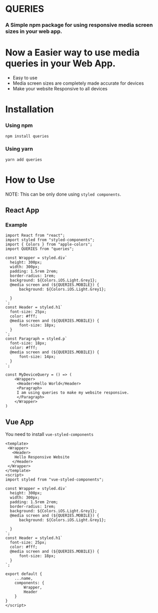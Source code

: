 # QUERIES 
### A Simple npm package for using responsive media screen sizes in your web app.
# Now a Easier way to use media queries in your Web App.
 - Easy to use
 - Media screen sizes are completely made accurate for devices
 - Make your website Responsive to all devices

# Installation
### Using npm
```
npm install queries
```
### Using yarn
```
yarn add queries
```
# How to Use
NOTE: This can be only done using ``styled components``.
## React App
### Example
```
import React from "react";
import styled from "styled-components";
import { Colors } from "apple-colors";
import QUERIES from "queries";

const Wrapper = styled.div`
  height: 300px;
  width: 300px;
  padding: 1.5rem 2rem;
  border-radius: 1rem;
  background: ${Colors.iOS.Light.Grey1};
  @media screen and (${QUERIES.MOBILE}) {
      background: ${Colors.iOS.Light.Grey1};

  }
`;
const Header = styled.h1`
  font-size: 25px;
  color: #fff;
  @media screen and (${QUERIES.MOBILE}) {
      font-size: 18px;
  }
`;
const Paragraph = styled.p`
  font-size: 18px;
  color: #fff;
  @media screen and (${QUERIES.MOBILE}) {
      font-size: 14px;
  }
`;

const MyDeviceQuery = () => (
    <Wrapper>
     <Header>Hello World</Header> 
     <Paragraph>
     I am using queries to make my website responsive.
     </Paragraph>
    </Wrapper>
)
```

## Vue App
You need to install ``vue-styled-components``
```
<template>
 <Wrapper>
   <Header>
    Hello Responsive Website
   </Header>
 </Wrapper>
</template>
<script>
import styled from "vue-styled-components";

const Wrapper = styled.div`
  height: 300px;
  width: 300px;
  padding: 1.5rem 2rem;
  border-radius: 1rem;
  background: ${Colors.iOS.Light.Grey1};
  @media screen and (${QUERIES.MOBILE}) {
      background: ${Colors.iOS.Light.Grey1};

  }
`;
const Header = styled.h1`
  font-size: 25px;
  color: #fff;
  @media screen and (${QUERIES.MOBILE}) {
      font-size: 18px;
  }
`;

export default {
    ...name,
    components: {
        Wrapper,
        Header
    }
}
</script>
```